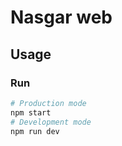 # Nasgar web

## Usage
### Run
```bash
# Production mode
npm start
# Development mode
npm run dev
````